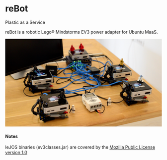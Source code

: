 reBot
=====

Plastic as a Service

reBot is a robotic Lego® Mindstorms EV3 power adapter for Ubuntu MaaS. 

![ScreenShot](https://raw.githubusercontent.com/cloudbase/reBot/master/reBot.png)


#### Notes

leJOS binaries (ev3classes.jar) are covered by the [Mozilla Public License version 1.0](http://www.mozilla.org/MPL/1.0/)
